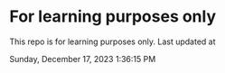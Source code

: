 # For learning purposes only
This repo is for learning purposes only.
Last updated at

Sunday, December 17, 2023 1:36:15 PM

